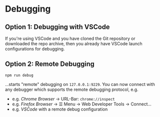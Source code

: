 # Debugging

## Option 1: Debugging with VSCode

If you're using VSCode and you have cloned the Git repository or downloaded the
repo archive, then you already have VSCode launch configurations for
debugging.

## Option 2: Remote Debugging

```
npm run debug
```

...starts "remote" debugging on `127.0.0.1:9229`. You can now connect with any
debugger which supports the remote debugging protocol, e.g.

- e.g. *Chrome Browser* -> URL-Bar: `chrome://inspect`
- e.g. *Firefox Browser* -> ☰ Menu -> Web Developer Tools -> Connect...
- e.g. *VSCode* with a remote debug configuration


